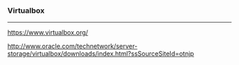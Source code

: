 ### Virtualbox
---

https://www.virtualbox.org/

http://www.oracle.com/technetwork/server-storage/virtualbox/downloads/index.html?ssSourceSiteId=otnjp




